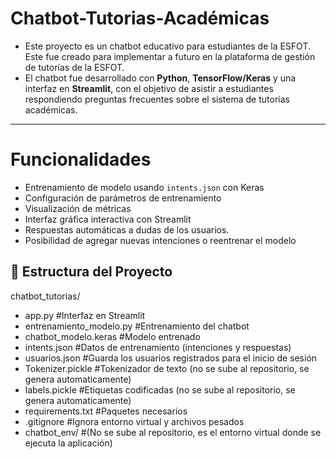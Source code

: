 # Chatbot-Tutorias-Académicas

- Este proyecto es un chatbot educativo para estudiantes de la ESFOT. Este fue creado para implementar a futuro en la plataforma
de gestión de tutorías de la ESFOT.
- El chatbot fue desarrollado con **Python**, **TensorFlow/Keras** y una interfaz en **Streamlit**, con el objetivo de asistir a estudiantes respondiendo preguntas frecuentes sobre el sistema de tutorías académicas.

---

# Funcionalidades

- Entrenamiento de modelo usando `intents.json` con Keras
- Configuración de parámetros de entrenamiento
- Visualización de métricas
- Interfaz gráfica interactiva con Streamlit
- Respuestas automáticas a dudas de los usuarios.
- Posibilidad de agregar nuevas intenciones o reentrenar el modelo

## 📁 Estructura del Proyecto
chatbot_tutorias/
- app.py                              #Interfaz en Streamlit
- entrenamiento_modelo.py             #Entrenamiento del chatbot
- chatbot_modelo.keras                #Modelo entrenado
- intents.json                        #Datos de entrenamiento (intenciones y respuestas)
- usuarios.json                       #Guarda los usuarios registrados para el inicio de sesión
- Tokenizer.pickle                    #Tokenizador de texto (no se sube al repositorio, se genera automaticamente)
- labels.pickle                       #Etiquetas codificadas (no se sube al repositorio, se genera automaticamente)
- requirements.txt                    #Paquetes necesarios 
- .gitignore                          #Ignora entorno virtual y archivos pesados
- chatbot_env/                        #(No se sube al repositorio, es el entorno virtual donde se ejecuta la aplicación)

